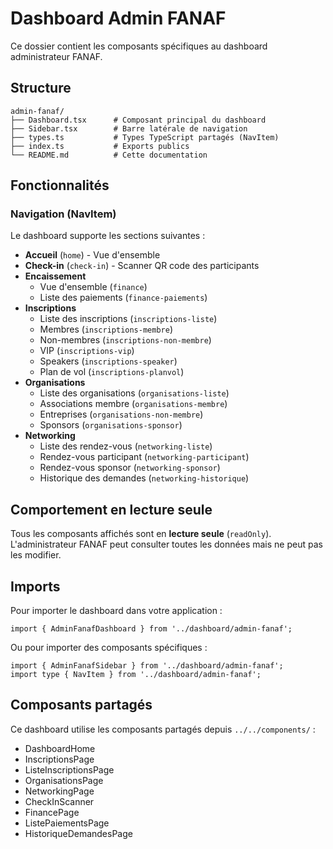 # Dashboard Admin FANAF

Ce dossier contient les composants spécifiques au dashboard administrateur FANAF.

## Structure

```
admin-fanaf/
├── Dashboard.tsx      # Composant principal du dashboard
├── Sidebar.tsx        # Barre latérale de navigation
├── types.ts           # Types TypeScript partagés (NavItem)
├── index.ts           # Exports publics
└── README.md          # Cette documentation
```

## Fonctionnalités

### Navigation (NavItem)

Le dashboard supporte les sections suivantes :

- **Accueil** (`home`) - Vue d'ensemble
- **Check-in** (`check-in`) - Scanner QR code des participants
- **Encaissement**
  - Vue d'ensemble (`finance`)
  - Liste des paiements (`finance-paiements`)
- **Inscriptions**
  - Liste des inscriptions (`inscriptions-liste`)
  - Membres (`inscriptions-membre`)
  - Non-membres (`inscriptions-non-membre`)
  - VIP (`inscriptions-vip`)
  - Speakers (`inscriptions-speaker`)
  - Plan de vol (`inscriptions-planvol`)
- **Organisations**
  - Liste des organisations (`organisations-liste`)
  - Associations membre (`organisations-membre`)
  - Entreprises (`organisations-non-membre`)
  - Sponsors (`organisations-sponsor`)
- **Networking**
  - Liste des rendez-vous (`networking-liste`)
  - Rendez-vous participant (`networking-participant`)
  - Rendez-vous sponsor (`networking-sponsor`)
  - Historique des demandes (`networking-historique`)

## Comportement en lecture seule

Tous les composants affichés sont en **lecture seule** (`readOnly`). L'administrateur FANAF peut consulter toutes les données mais ne peut pas les modifier.

## Imports

Pour importer le dashboard dans votre application :

```tsx
import { AdminFanafDashboard } from '../dashboard/admin-fanaf';
```

Ou pour importer des composants spécifiques :

```tsx
import { AdminFanafSidebar } from '../dashboard/admin-fanaf';
import type { NavItem } from '../dashboard/admin-fanaf';
```

## Composants partagés

Ce dashboard utilise les composants partagés depuis `../../components/` :
- DashboardHome
- InscriptionsPage
- ListeInscriptionsPage
- OrganisationsPage
- NetworkingPage
- CheckInScanner
- FinancePage
- ListePaiementsPage
- HistoriqueDemandesPage


